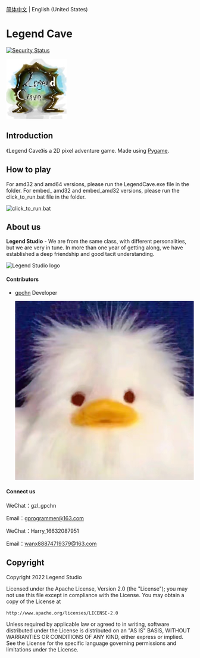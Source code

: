 [简体中文](README.md) | English (United States)

# Legend Cave

[![Security Status](https://s.murphysec.com/badge/gpchn/LegendCave.svg)](https://www.murphysec.com/p/gpchn/LegendCave)

![game logo](./assets/image/logo.jpg)

## Introduction

《Legend Cave》is a 2D pixel adventure game. Made using [Pygame](https://www.pygame.org/).

## How to play

For amd32 and amd64 versions, please run the LegendCave.exe file in the folder.
For embed_ amd32 and embed_amd32 versions, please run the click_to_run.bat file in the folder.

![click_to_run.bat](./assets/image/click_to_run.bat.png)

## About us

**Legend Studio** - We are from the same class, with different personalities, but we are very in tune. In more than one year of getting along, we have established a deep friendship and good tacit understanding.

![Legend Studio logo](./assets/image/legend_studio_logo.png)

#### Contributors

- [gpchn](https://github.com/gpchn/) Developer
  
  ![profile](./assets/image/gpchn.jpg)

#### Connect us

WeChat：gzl_gpchn

Email：[gprogrammer@163.com](mailto:gprogrammer@163.com)

WeChat：Harry_16632087951

Email：[wanx88874719379@163.com](mailto:wanx88874719379@163.com)

## Copyright

Copyright 2022 Legend Studio

Licensed under the Apache License, Version 2.0 (the "License");
you may not use this file except in compliance with the License.
You may obtain a copy of the License at

    http://www.apache.org/licenses/LICENSE-2.0

Unless required by applicable law or agreed to in writing, software
distributed under the License is distributed on an "AS IS" BASIS,
WITHOUT WARRANTIES OR CONDITIONS OF ANY KIND, either express or implied.
See the License for the specific language governing permissions and
limitations under the License.

